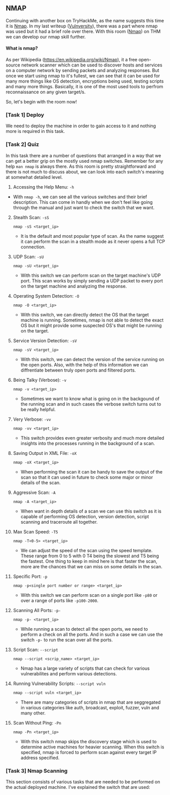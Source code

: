 ## NMAP
Continuing with another box on TryHackMe, as the name suggests this time it is [Nmap](https://nmap.org/). In my last writeup ([Vulnversity](https://github.com/n00b-0x31/TryHackMe-Writeups/blob/master/Vulnversity/vulnversity_writeup.md)), there was a part where nmap was used but it had a brief role over there. With this room ([Nmap](https://tryhackme.com/room/rpnmap)) on THM we can develop our nmap skill further.

#### What is nmap?
As per Wikipedia (https://en.wikipedia.org/wiki/Nmap), it a free open-source network scanner which can be used to discover hosts and services on a computer network by sending packets and analyzing responses. But once we start using nmap to it's fullest, we can see that it can be used for many more things like OS detection, encryptions being used, testing scripts and many more things. Basically, it is one of the most used tools to perfrom reconnaissance on any given target/s.

So, let's begin with the room now!

### [Task 1] Deploy
We need to deploy the machine in order to gain access to it and nothing more is required in this task.

### [Task 2] Quiz
In this task there are a number of questions that arranged in a way that we can get a better grip on the mostly used nmap switches. Remember for any help `man nmap` is always there.
As this room is pretty straightforward and there is not much to discuss about, we can look into each switch's meaning at somewhat detailed level.

1. Accessing the Help Menu: `-h`
  * With `nmap -h`, we can see all the various switches and their brief description. This can come in handly when we don't feel like going through the manual and just want to check the switch that we want.
  
2. Stealth Scan: `-sS`
	```
	nmap -sS <target_ip>
	```
	* It is the default and most popular type of scan. As the name suggest it can perform the scan in a stealth mode as it never opens a full TCP connection.

3. UDP Scan: `-sU`
	```
	nmap -sU <target_ip>
	```
	* With this switch we can perform scan on the target machine's UDP port. This scan works by simply sending a UDP packet to every port on the target machine and analyzing the response.
	
4. Operating System Detection: `-O`
	```
	nmap -O <target_ip>
	```
	* With this switch, we can directly detect the OS that the target machine is running. Sometimes, nmap is not able to detect the exact OS but it might provide some suspected OS's that might be running on the target.

5. Service Version Detection: `-sV`
	```
	nmap -sV <target_ip>
	```
	* With this switch, we can detect the version of the service running on the open ports. Also, with the help of this information we can diffrentiate between truly open ports and filtered ports.

6. Being Talky (Verbose): `-v`
	```
	nmap -v <target_ip>
	```
	* Sometimes we want to know what is going on in the backgound of the running scan and in such cases the verbose switch turns out to be really helpful.

7. Very Verbose: `-vv`
	```
	nmap -vv <target_ip>
	```
	* This switch provides even greater verbosity and much more detailed insights into the processes running in the background of a scan.
	
8. Saving Output in XML File: `-oX`
	```
	nmap -oX <target_ip>
	```
	* When performing the scan it can be handy to save the output of the scan so that it can used in future to check some major or minor details of the scan.

9. Aggressive Scan: `-A`
	```
	nmap -A <target_ip>
	```
	* When want in depth details of a scan we can use this switch as it is capable of performing OS detection, version detection, script scanning and traceroute all together.
	
10. Max Scan Speed: `-T5`
	```
	nmap -T<0-5> <target_ip>
	```
	* We can adjust the speed of the scan using the speed template. These range from 0 to 5 with 0 T4 being the slowest and T5 being the fastest. One thing to keep in mind here is that faster the scan, more are the chances that we can miss on some details in the scan.
	
11. Specific Port: `-p`
	```
	nmap -p<single port number or range> <target_ip>
	```
	* With this switch we can perform scan on a single port like `-p80` or over a range of ports like `-p100-2000`.

12. Scanning All Ports: `-p-`
	```
	nmap -p- <target_ip>
	```
	* While running a scan to detect all the open ports, we need to perform a check on all the ports. And in such a case we can use the switch `-p-` to run the scan over all the ports.
	
13. Script Scan: `--script`
	```
	nmap --script <scrip_name> <target_ip>
	```
	* Nmap has a large variety of scripts that can check for various vulnerabilites and perform various detections.

14. Running Vulnerability Scripts: `--script vuln`
	```
	nmap --script vuln <target_ip>
	```
	* There are many categories of scripts in nmap that are seggregated in various categories like auth, broadcast, exploit, fuzzer, vuln and many other.

15. Scan Without Ping: `-Pn`
	```
	nmap -Pn <target_ip>
	```
	* With this switch nmap skips the discovery stage which is used to determine active machines for heavier scanning. When this switch is specified, nmap is forced to perform scan against every target IP address specified.
	
### [Task 3] Nmap Scanning
This section consists of various tasks that are needed to be performed on the actual deployed machine. I've explained the switch that are used:

